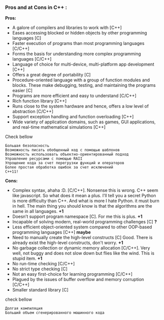 ### Pros and at Cons in C++ : 

**Pros:**

* A galore of compilers and libraries to work with [C++]
* Eases accessing blocked or hidden objects by other programming languages [C]
* Faster execution of programs than most programming languages [C/C++]
* Forms the basis for understanding more complex programming languages [C/C++]
* Language of choice for multi-device, multi-platform app development [C++]
* Offers a great degree of portability [C]
* Procedure-oriented language with a group of function modules and blocks. These make debugging, testing, and maintaining the programs easier [C]
* Programs are more efficient and easy to understand [C/C++]
* Rich function library [C++]
* Runs close to the system hardware and hence, offers a low level of abstraction [C/C++]
* Support exception handling and function overloading [C++]
* Wide variety of application domains, such as games, GUI applications, and real-time mathematical simulations [C++]

Check bellow

```Algorithm
Большая безопасность
Возможность писать обобщенный код с помощью шаблонов
Возможность использовать объектно-ориентированный подход
Управление ресурсами с помощью RAII
Упрощение кода за счет перегрузки функций и операторов
Более простая обработка ошибок за счет исключений
C++11!
```

**Cons:**

* Complex syntax, ahaha :D. [C/C++]. Nonsense this is wrong. C++ seem like javascript. So what does it mean a plus. I'll tell you a secret Python is more difficulty than C++. And what is more I hate Python. it must burn in hell. The main thing you should know is that the algorithms are the same in all languages. **+1**
* Doesn’t support program namespace [C]. For me this is plus. **+1**
* Incapable of solving modern, real-world programming challenges [C] **?**
* Less efficient object-oriented system compared to other OOP-based programming languages [C++] **maybe**
* Need to manually create the high-level constructs [C]  Good. There is already exist the high-level constructs, don't worry. **+1**
* No garbage collection or dynamic memory allocation [C/C++]. Very well, not buggy and does not slow down but flies like the wind. This is stupid item. **+1**
* No run-time checking [C/C++]
* No strict type checking [C]
* Not an easy first-choice for learning programming [C/C++]
* Plagued by the issues of buffer overflow and memory corruption [C/C++]
* Smaller standard library [C]

check bellow

```algorith
Долгая компиляция
Больший объем сгенерированного машинного кода
```